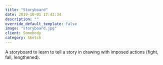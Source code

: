 ```yaml
---
title: "Storyboard"
date: 2019-10-01 17:42:34
description: ""
override_default_template: false
image: "storyboard.jpg"
client: Somebody
category: Sketch
---
```


A storyboard to learn to tell a story in drawing with imposed actions (fight, fall, lengthened).
